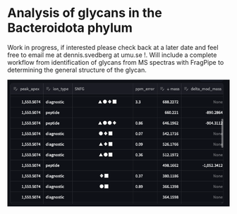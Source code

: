 # Analysis of glycans in the Bacteroidota phylum

Work in progress, if interested please check back at a later date and feel free to email me at dennis.svedberg at umu.se !. Will include a complete workflow from identification of glycans from MS spectras with FragPipe to determining the general structure of the glycan.

![GlycanElucidator example](img/glyco_elucidator_example.png "GlycanElucidator example")
